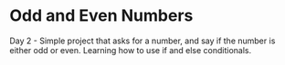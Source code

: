 # Odd and Even Numbers
Day 2 - Simple project that asks for a number, and say if the number is either odd or even. Learning how to use if and else conditionals.
